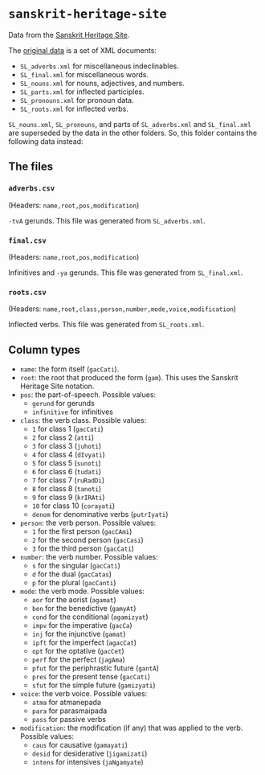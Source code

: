 `sanskrit-heritage-site`
========================

Data from the [Sanskrit Heritage Site](http://sanskrit.inria.fr).

The [original data](http://sanskrit.inria.fr/DATA/XML/) is a set of XML
documents:

- `SL_adverbs.xml` for miscellaneous indeclinables.
- `SL_final.xml` for miscellaneous words.
- `SL_nouns.xml` for nouns, adjectives, and numbers.
- `SL_parts.xml` for inflected participles.
- `SL_pronouns.xml` for pronoun data.
- `SL_roots.xml` for inflected verbs.

`SL_nouns.xml`, `SL_pronouns`, and parts of `SL_adverbs.xml` and `SL_final.xml`
are superseded by the data in the other folders. So, this folder contains the
following data instead:

The files
---------
### `adverbs.csv`
(Headers: `name,root,pos,modification`)

`-tvA` gerunds. This file was generated from `SL_adverbs.xml`.

### `final.csv`
(Headers: `name,root,pos,modification`)

Infinitives and `-ya` gerunds. This file was generated from `SL_final.xml`.

### `roots.csv`
(Headers: `name,root,class,person,number,mode,voice,modification`)

Inflected verbs. This file was generated from `SL_roots.xml`.

Column types
------------

- `name`: the form itself (`gacCati`).
- `root`: the root that produced the form (`gam`). This uses the Sanskrit
  Heritage Site notation.
- `pos`: the part-of-speech. Possible values:
  - `gerund` for gerunds
  - `infinitive` for infinitives
- `class`: the verb class. Possible values:
  - `1` for class 1 (`gacCati`)
  - `2` for class 2 (`atti`)
  - `3` for class 3 (`juhoti`)
  - `4` for class 4 (`dIvyati`)
  - `5` for class 5 (`sunoti`)
  - `6` for class 6 (`tudati`)
  - `7` for class 7 (`ruRadDi`)
  - `8` for class 8 (`tanoti`)
  - `9` for class 9 (`krIRAti`)
  - `10` for class 10 (`corayati`)
  - `denom` for denominative verbs (`putrIyati`)
- `person`: the verb person. Possible values:
  - `1` for the first person (`gacCAmi`)
  - `2` for the second person (`gacCasi`)
  - `3` for the third person (`gacCati`)
- `number`: the verb number. Possible values:
  - `s` for the singular (`gacCati`)
  - `d` for the dual (`gacCatas`)
  - `p` for the plural (`gacCanti`)
- `mode`: the verb mode. Possible values:
  - `aor` for the aorist (`agamat`)
  - `ben` for the benedictive (`gamyAt`)
  - `cond` for the conditional (`agamizyat`)
  - `impv` for the imperative (`gacCa`)
  - `inj` for the injunctive (`gamat`)
  - `ipft` for the imperfect (`agacCat`)
  - `opt` for the optative (`gacCet`)
  - `perf` for the perfect (`jagAma`)
  - `pfut` for the periphrastic future (`gantA`)
  - `pres` for the present tense (`gacCati`)
  - `sfut` for the simple future (`gamizyati`)
- `voice`: the verb voice. Possible values:
  - `atma` for atmanepada
  - `para` for parasmaipada
  - `pass` for passive verbs
- `modification`: the modification (if any) that was applied to the verb.
  Possible values:
  - `caus` for causative (`gamayati`)
  - `desid` for desiderative (`jigamizati`)
  - `intens` for intensives (`jaNgamyate`)
